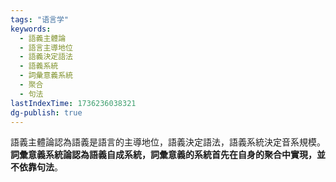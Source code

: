 ```yaml
---
tags: "语言学"
keywords:
  - 語義主體論
  - 語言主導地位
  - 語義決定語法
  - 語義系統
  - 詞彙意義系統
  - 聚合
  - 句法
lastIndexTime: 1736236038321
dg-publish: true
---
```

語義主體論認為語義是語言的主導地位，語義決定語法，語義系統決定音系規模。**詞彙意義系統論認為語義自成系統，詞彙意義的系統首先在自身的聚合中實現，並不依靠句法**。